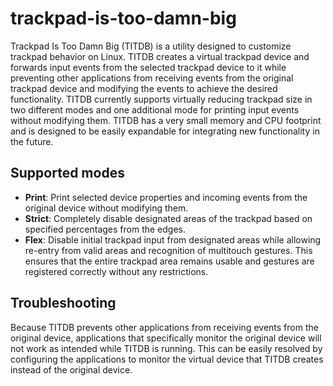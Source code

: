 # trackpad-is-too-damn-big

Trackpad Is Too Damn Big (TITDB) is a utility designed to customize trackpad behavior on Linux. TITDB creates a virtual trackpad device and forwards input events from the selected trackpad device to it while preventing other applications from receiving events from the original trackpad device and modifying the events to achieve the desired functionality. TITDB currently supports virtually reducing trackpad size in two different modes and one additional mode for printing input events without modifying them. TITDB has a very small memory and CPU footprint and is designed to be easily expandable for integrating new functionality in the future.

## Supported modes 

- **Print**: Print selected device properties and incoming events from the original device without modifying them.
- **Strict**: Completely disable designated areas of the trackpad based on specified percentages from the edges.
- **Flex**: Disable initial trackpad input from designated areas while allowing re-entry from valid areas and recognition of multitouch gestures. This ensures that the entire trackpad area remains usable and gestures are registered correctly without any restrictions.

## Troubleshooting
Because TITDB prevents other applications from receiving events from the original device, applications that specifically monitor the original device will not work as intended while TITDB is running. This can be easily resolved by configuring the applications to monitor the virtual device that TITDB creates instead of the original device.
